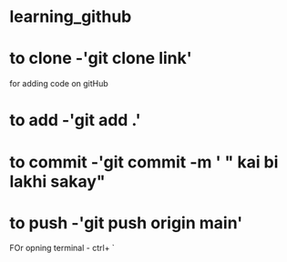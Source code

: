 # learning_github

# to clone -'git clone link'


 for adding code on gitHub
# to add -'git add .'
# to commit -'git commit -m ' " kai bi lakhi sakay"
# to push -'git push origin main'


FOr opning terminal - ctrl+ `
